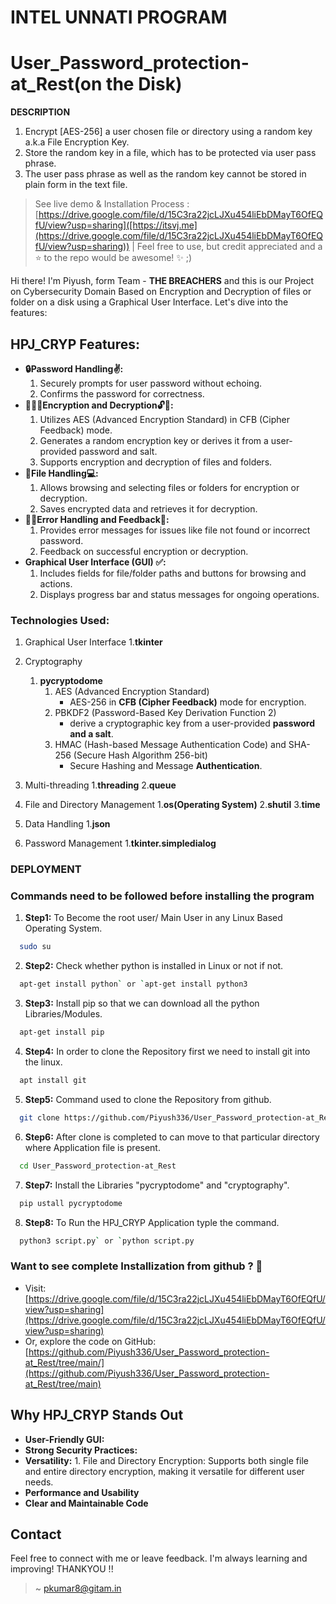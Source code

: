 # INTEL UNNATI PROGRAM 
# User_Password_protection-at_Rest(on the Disk)
**DESCRIPTION**
1. Encrypt [AES-256] a user chosen file or directory using a random key a.k.a File Encryption Key.
2. Store the random key in a file, which has to be protected via user pass phrase.
3. The user pass phrase as well as the random key cannot be stored in plain form in the text file.


> See live demo & Installation Process : [https://drive.google.com/file/d/15C3ra22jcLJXu454liEbDMayT6OfEQfU/view?usp=sharing]([https://itsvj.me](https://drive.google.com/file/d/15C3ra22jcLJXu454liEbDMayT6OfEQfU/view?usp=sharing))    |  Feel free to use, but credit appreciated and a ⭐ to the repo would be awesome! ✨ ;)


Hi there! I'm Piyush, form Team - **THE BREACHERS** and this is our Project on Cybersecurity Domain Based on Encryption and Decryption of files or folder on a disk using a Graphical User Interface. Let's dive into the features:

## **HPJ_CRYP Features:**

* **🔒Password Handling✌️:**
  1. Securely prompts for user password without echoing.
  2. Confirms the password for correctness.
* **🤖🎊📄Encryption and Decryption🔓🔐:**
  1. Utilizes AES (Advanced Encryption Standard) in CFB (Cipher Feedback) mode.
  2. Generates a random encryption key or derives it from a user-provided password and salt.
  3. Supports encryption and decryption of files and folders. 
* **📂File Handling💻:**
  1. Allows browsing and selecting files or folders for encryption or decryption.
  2. Saves encrypted data and retrieves it for decryption.
* **😵‍💫Error Handling and Feedback🚀:**
  1. Provides error messages for issues like file not found or incorrect password.
  2. Feedback on successful encryption or decryption.
* **Graphical User Interface (GUI) ✅:**
  1. Includes fields for file/folder paths and buttons for browsing and actions.
  2. Displays progress bar and status messages for ongoing operations. 


### **Technologies Used:**
1. Graphical User Interface
    1.**tkinter**

2. Cryptography
   1. **pycryptodome**
       1. AES (Advanced Encryption Standard)
            * AES-256 in **CFB (Cipher Feedback)** mode for encryption.
       2. PBKDF2 (Password-Based Key Derivation Function 2)
            * derive a cryptographic key from a user-provided **password and a salt**.
       3. HMAC (Hash-based Message Authentication Code) and SHA-256 (Secure Hash Algorithm 256-bit)
            *  Secure Hashing and Message **Authentication**.
   
3. Multi-threading
    1.**threading**
    2.**queue**

4. File and Directory Management
    1.**os(Operating System)**
    2.**shutil**
    3.**time**

5. Data Handling
    1.**json**
      
6. Password Management
    1.**tkinter.simpledialog**
        
### DEPLOYMENT ###

### Commands need to be followed before installing the program ###
1. **Step1:** To Become the root user/ Main User in any Linux Based Operating System.
```bash
  sudo su
```
2. **Step2:** Check whether python is installed in Linux or not if not.
```bash
  apt-get install python` or `apt-get install python3
```
3. **Step3:** Install pip so that we can download all the python Libraries/Modules.
```bash
  apt-get install pip
```
4. **Step4:** In order to clone the Repository first we need to install git into the linux.
```bash
  apt install git
```
5. **Step5:** Command used to clone the Repository from github.
```bash
  git clone https://github.com/Piyush336/User_Password_protection-at_Rest.git
```
6. **Step6:** After clone is completed to can move to that particular directory where Application file is present.
```bash
  cd User_Password_protection-at_Rest
```
7. **Step7:** Install the Libraries "pycryptodome" and "cryptography".
```bash
  pip ustall pycryptodome
```
8. **Step8:** To Run the HPJ_CRYP Application typle the command.
```bash
  python3 script.py` or `python script.py
```         

### **Want to see complete Installization from github ? 👀**

* Visit: [https://drive.google.com/file/d/15C3ra22jcLJXu454liEbDMayT6OfEQfU/view?usp=sharing](https://drive.google.com/file/d/15C3ra22jcLJXu454liEbDMayT6OfEQfU/view?usp=sharing)
* Or, explore the code on GitHub: [https://github.com/Piyush336/User_Password_protection-at_Rest/tree/main/](https://github.com/Piyush336/User_Password_protection-at_Rest/tree/main)

## **Why HPJ_CRYP Stands Out**

* **User-Friendly GUI:**  
* **Strong Security Practices:** 
* **Versatility:**
      1. File and Directory Encryption: Supports both single file and entire directory encryption, making it versatile for different user needs.
* **Performance and Usability**
* **Clear and Maintainable Code**

## **Contact**

Feel free to connect with me or leave feedback. I'm always learning and improving! THANKYOU !!

> ~ [pkumar8@gitam.in](mailto:pkumar8@gitam.in)

